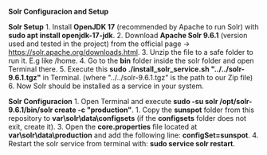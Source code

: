 **Solr Configuracion and Setup**

**Solr Setup**
    1. Install **OpenJDK 17** (recommended by Apache to run Solr) with **sudo apt install openjdk-17-jdk**.
    2. Download **Apache Solr 9.6.1** (version used and tested in the project) from the official page -> https://solr.apache.org/downloads.html.
    3. Unzip the file to a safe folder to run it. E.g like /home.
    4. Go to the **bin** folder inside the solr folder and open Terminal there.
    5. Execute this **sudo ./install_solr_service.sh "../../solr-9.6.1.tgz"** in Terminal. (where "../../solr-9.6.1.tgz" is the path to our Zip file)
    6. Now Solr should be installed as a service in your system.

**Solr Configuracion**
    1. Open Terminal and execute **sudo -su solr /opt/solr-9.6.1/bin/solr create -c "production"**.
    1. Copy the **sunspot** folder from this repository to **var\solr\data\configsets** (if the **configsets** folder does not exit, create it).
    3. Open the **core.properties** file located at **var\solr\data\production** and add the following line: **configSet=sunspot**.
    4. Restart the solr service from terminal with: **sudo service solr restart**.